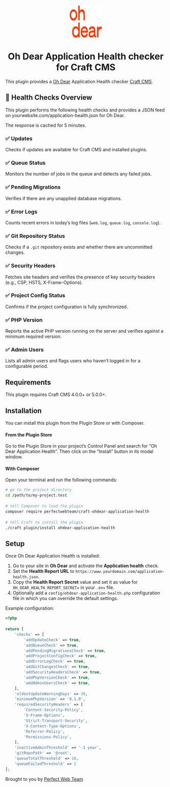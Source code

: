 <p align="center"><img src="./src/icon.svg" width="100" height="100" alt="Oh Dear Application Health checker icon"></p>

<h1 align="center">Oh Dear Application Health checker for Craft CMS</h1>

This plugin provides a [Oh Dear](https://ohdear.app) Application Health checker [Craft CMS](https://craftcms.com/).

## 🚦 Health Checks Overview

This plugin performs the following health checks and provides a JSON feed on yourwebsite.com/application-health.json for Oh Dear. 

The response is cached for 5 minutes. 

### ✅ Updates
Checks if updates are available for Craft CMS and installed plugins.

### ✅ Queue Status
Monitors the number of jobs in the queue and detects any failed jobs.

### ✅ Pending Migrations
Verifies if there are any unapplied database migrations.

### ✅ Error Logs
Counts recent errors in today’s log files (`web.log`, `queue.log`, `console.log`).

### ✅ Git Repository Status
Checks if a `.git` repository exists and whether there are uncommitted changes.

### ✅ Security Headers
Fetches site headers and verifies the presence of key security headers (e.g., CSP, HSTS, X-Frame-Options).

### ✅ Project Config Status
Confirms if the project configuration is fully synchronized.

### ✅ PHP Version
Reports the active PHP version running on the server and verifies against a minimum required version.

### ✅ Admin Users
Lists all admin users and flags users who haven’t logged in for a configurable period.

## Requirements

This plugin requires Craft CMS 4.0.0+ or 5.0.0+.

## Installation

You can install this plugin from the Plugin Store or with Composer.

#### From the Plugin Store

Go to the Plugin Store in your project’s Control Panel and search for “Oh Dear Application Health”. Then click on the “Install” button in its modal window.

#### With Composer

Open your terminal and run the following commands:

```bash
# go to the project directory
cd /path/to/my-project.test

# tell Composer to load the plugin
composer require perfectwebteam/craft-ohdear-application-health

# tell Craft to install the plugin
./craft plugin/install ohdear-application-health
```

## Setup

Once Oh Dear Application Health is installed:

1. Go to your site in **Oh Dear** and activate the **Application health** check.
2. Set the **Health Report URL** to `https://www.yourdomain.com/application-health.json`.
3. Copy the **Health Report Secret** value and set it as value for `OH_DEAR_HEALTH_REPORT_SECRET=` in your `.env` file.
4. Optionally add a `config/ohdear-application-health.php` configuration file in which you can override the default settings.

Example configuration:

```php
<?php

return [
    'checks' => [
        'addUpdateCheck' => true,
        'addQueueCheck' => true,
        'addPendingMigrationsCheck' => true,
        'addProjectConfigCheck' => true,
        'addErrorLogCheck' => true,
        'addGitChangesCheck' => true,
        'addSecurityHeadersCheck' => true,
        'addPhpVersionCheck' => true,
        'addAdminUsersCheck' => true,
    ],
    'oldestUpdateWarningDays' => 30,
    'minimumPhpVersion' => '8.1.0',
    'requiredSecurityHeaders' => [
        'Content-Security-Policy',
        'X-Frame-Options',
        'Strict-Transport-Security',
        'X-Content-Type-Options',
        'Referrer-Policy',
        'Permissions-Policy',
    ],
    'inactiveAdminThreshold' => '-1 year',
    'gitRepoPath' => '@root',
	'queueTotalThreshold' => 10,
	'queueFailedThreshold' => 2
];
```

Brought to you by [Perfect Web Team](https://perfectwebteam.com)